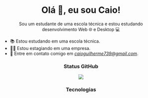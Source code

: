 <h1 align="center">Olá 👋, eu sou Caio!</h1>
<p align="center">Sou um estudante de uma escola técnica e estou estudando desenvolvimento Web 🌐 e Desktop 💻</p>

- 📚 Estou estudando em uma escola técnica.
- 👨‍💻 Estou estagiando em uma empresa.
- 📧 Entre em contato comigo em *caioguilherme739@gmail.com*.

<h3 align="center">Status GitHub</h3>
<p align="center">
    <img src="https://github-readme-stats.vercel.app/api?username=CaioGui123&show_icons=true&theme=radical">
</p>

<h3 align="center">Tecnologias</h3>
<!--
<p align="center">
    <img src="https://devicons.github.io/devicon/devicon.git/icons/vuejs/vuejs-original-wordmark.svg" alt="vuejs" width="40" height="40"/>
    <img src="https://devicons.github.io/devicon/devicon.git/icons/laravel/laravel-plain-wordmark.svg" alt="php" width="40" height="40"/>
    <img src="https://devicons.github.io/devicon/devicon.git/icons/php/php-original.svg" alt="php" width="30" height="40"/>
    <img src="https://devicons.github.io/devicon/devicon.git/icons/css3/css3-original-wordmark.svg" alt="css3"  width="40" height="40"/>
    <img src="https://devicons.github.io/devicon/devicon.git/icons/html5/html5-original-wordmark.svg" alt="html5"  width="40" height="40"/>
    <img src="https://devicons.github.io/devicon/devicon.git/icons/javascript/javascript-original.svg" alt="javascript" width="40" height="40"/>
    <img src="https://devicons.github.io/devicon/devicon.git/icons/nodejs/nodejs-original.svg" alt="nodejs" width="40" height="40"/>
    <img src="https://devicons.github.io/devicon/devicon.git/icons/mysql/mysql-original-wordmark.svg" alt="mysql" width="40" height="40"/>
</p>
-->
